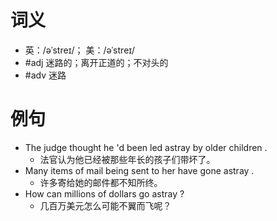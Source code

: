 # 词义
- 英：/əˈstreɪ/； 美：/əˈstreɪ/
- #adj 迷路的；离开正道的；不对头的
- #adv 迷路
# 例句
- The judge thought he 'd been led astray by older children .
	- 法官认为他已经被那些年长的孩子们带坏了。
- Many items of mail being sent to her have gone astray .
	- 许多寄给她的邮件都不知所终。
- How can millions of dollars go astray ?
	- 几百万美元怎么可能不翼而飞呢？
